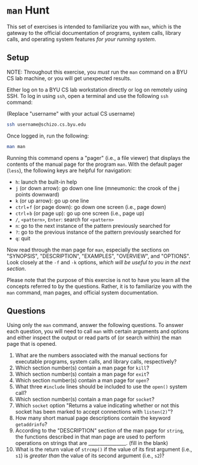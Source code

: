 # `man` Hunt

This set of exercises is intended to familiarize you with `man`, which is the
gateway to the official documentation of programs, system calls, library calls,
and operating system features _for your running system_.


## Setup

NOTE: Throughout this exercise, you _must_ run the `man` command on a BYU CS
lab machine, or you will get unexpected results.

Either log on to a BYU CS lab workstation directly or log on remotely using
SSH.  To log in using `ssh`, open a terminal and use the following `ssh`
command:

(Replace "username" with your actual CS username)

```bash
ssh username@schizo.cs.byu.edu
```

Once logged in, run the following:

```bash
man man
```

Running this command opens a "pager" (i.e., a file viewer) that displays the
contents of the manual page for the program `man`.  With the default pager
(`less`), the following keys are helpful for navigation:

 - `h`: launch the built-in help
 - `j` (or down arrow): go down one line (mneumonic: the crook of the j points
   downward)
 - `k` (or up arrow): go up one line
 - `ctrl`+`f` (or page down): go down one screen (i.e., page down)
 - `ctrl`+`b` (or page up): go up one screen (i.e., page up)
 - `/`, `<pattern>`, `Enter`: search for `<pattern>`
 - `n`: go to the next instance of the pattern previously searched for
 - `?`: go to the previous instance of the pattern previously searched for
 - `q`: quit

Now read through the man page for `man`, especially the sections on "SYNOPSIS",
"DESCRIPTION", "EXAMPLES", "OVERVIEW", and "OPTIONS".  Look closely at the
`-f` and `-k` options, _which will be useful to you in the next section_.

Please note that the purpose of this exercise is not to have you learn all the
concepts referred to by the questions.  Rather, it is to familiarize you with
the `man` command, man pages, and official system documentation.


## Questions

Using only the `man` command, answer the following questions.  To answer each
question, you will need to call `man` with certain arguments and options and
either inspect the output or read parts of (or search within) the man page that
is opened.

 1. What are the numbers associated with the manual sections for executable
    programs, system calls, and library calls, respectively?
 2. Which section number(s) contain a man page for `kill`?
 3. Which section number(s) contain a man page for `exit`?
 4. Which section number(s) contain a man page for `open`?
 5. What three `#include` lines should be included to use the `open()` system
    call?
 6. Which section number(s) contain a man page for `socket`?
 7. Which `socket` option "Returns a value indicating whether or not this
    socket has been marked to accept connections with `listen(2)`"?
 8. How many short manual page descriptions contain the keyword `getaddrinfo`?
 9. According to the "DESCRIPTION" section of the man page for `string`, the
    functions described in that man page are used to perform operations on
    strings that are ________________. (fill in the blank)
 10. What is the return value of `strcmp()` if the value of its first argument
     (i.e., `s1`) is _greater than_ the value of its second argument (i.e.,
     `s2`)?
